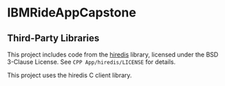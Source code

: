 # IBMRideAppCapstone

## Third-Party Libraries

This project includes code from the [hiredis](https://github.com/redis/hiredis) library, 
licensed under the BSD 3-Clause License. See `CPP App/hiredis/LICENSE` for details.

This project uses the hiredis C client library.